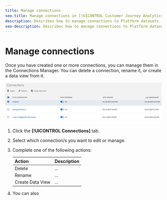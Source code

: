 ```yaml
---
title: Manage connections
seo-title: Manage connections in [!UICONTROL Customer Journey Analytics] (CJA).
description: Describes how to manage connections to Platform datasets.
seo-description: Describes how to manage connections to Platform datasets in [!UICONTROL Customer Journey Analytics].
---
```


# Manage connections

Once you have created one or more connections, you can manage them in the Connections Manager. You can delete a connection, rename it, or create a data view from it.

![](assets/connections-manager.png)

1. Click the **[!UICONTROL Connections]** tab.

1. Select which connection/s you want to edit or manage.

1. Complete one of the following actions:

    |Action|Description|
    |---|---|
    |Delete|...|
    |Rename|...|
    |Create Data View|...|

1. You can also 